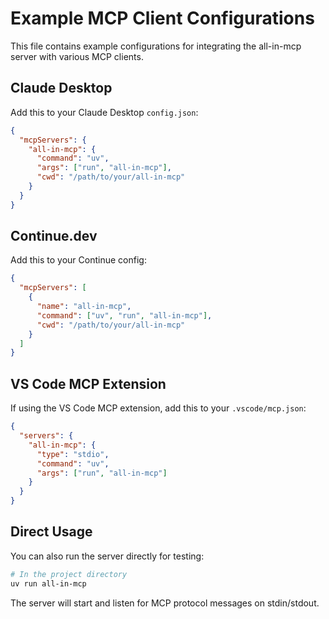 # Example MCP Client Configurations

This file contains example configurations for integrating the all-in-mcp server with various MCP clients.

## Claude Desktop

Add this to your Claude Desktop `config.json`:

```json
{
  "mcpServers": {
    "all-in-mcp": {
      "command": "uv",
      "args": ["run", "all-in-mcp"],
      "cwd": "/path/to/your/all-in-mcp"
    }
  }
}
```

## Continue.dev

Add this to your Continue config:

```json
{
  "mcpServers": [
    {
      "name": "all-in-mcp",
      "command": ["uv", "run", "all-in-mcp"],
      "cwd": "/path/to/your/all-in-mcp"
    }
  ]
}
```

## VS Code MCP Extension

If using the VS Code MCP extension, add this to your `.vscode/mcp.json`:

```json
{
  "servers": {
    "all-in-mcp": {
      "type": "stdio",
      "command": "uv",
      "args": ["run", "all-in-mcp"]
    }
  }
}
```

## Direct Usage

You can also run the server directly for testing:

```bash
# In the project directory
uv run all-in-mcp
```

The server will start and listen for MCP protocol messages on stdin/stdout.
